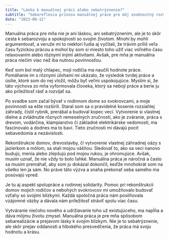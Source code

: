 ```yaml
---
title: "Láska k manuálnej práci alebo sebatrýznenie?"
subtitle: "Sebareflexia prínosu manuálnej práce pre môj osobnostný rozvoj"
date: "2023-09-12"
---
```


Manuálna práca pre mňa nie je ani láskou, ani sebatrýznením, ale je to skôr cesta k sebarozvoju a spokojnosti so svojím životom. Mnohí by mohli argumentovať, a veruže mi to niektorí ľudia aj vyčítali, že trávim príliš veľa času fyzickou prácou a mohol by som si miesto toho užiť viac voľného času relaxovaním alebo rôznymi inými aktivitami. Avšak, pre mňa je manuálna práca niečím viac než iba nutnou povinnosťou.

Keď som bol malý chlapec, moji rodičia ma naučili hodnote práce. Pomáhanie im s rôznymi úlohami mi ukázalo, že výsledok tvrdej práce a úsilie, ktoré som do nej vložil, môžu byť veľmi uspokojujúce. Myslím si, že táto výchova zo mňa vyformovala človeka, ktorý sa nebojí práce a berie ju ako príležitosť rásť a rozvíjať sa.

Po svadbe som začal bývať v rodinnom dome so svokrovcami, a moje povinnosti sa ešte rozšírili. Staral som sa o pravidelné kosenie rozsiahlej záhrady, čistil rybník, prerábal a budoval kopec vecí. Vytvorenie si vlastnej dielne a zvládnutie rôznych remeselných zručností, ako je zváranie, práca s drevom, vodárčina, klampiarstvo či základné elektrikárske vedomosti, ma fascinovalo a dodnes ma to baví. Tieto zručnosti mi dávajú pocit sebavedomia a nezávislosti.

Rekonštrukcie domov, drevostavby, či vytvorenie vlastnej záhradnej oázy s jazierkom a mólom, sa stali mojou vášňou. Sledovať to, ako sa veci nanovo budujú, menia alebo zlepšujú pod mojou rukou, je ohromujúce. Avšak, musím uznať, že nie vždy to bolo ľahké. Manuálna práca je náročná a často sa musím premáhať, aby som ju dokázal dokončil, keďže mnohokrát som na všetko len ja sám. No práve táto výzva a snaha prekonať seba samého ma posúvajú vpred.

Je tu aj aspekt spolupráce a rodinnej solidarity. Pomoc pri rekonštrukcii domov mojich rodičov a nebohých svokrovcov mi umožňovalo budovať vzťahy so svojimi blízkymi. Každá spoločná práca nám posilňovala vzájomné väzby a dávala nám príležitosť stráviť spolu viac času.

Vytváranie niečoho nového a udržiavanie toho už existujúceho, ma napĺňa a dáva môjmu životu zmysel. Manuálna práca je pre mňa spôsobom sebarealizácie a prejavom lásky k svojim blízkym. Nie je to sebatrýznenie, ale skôr prejav oddanosti a hlbokého presvedčenia, že práca má svoju hodnotu a krásu.
